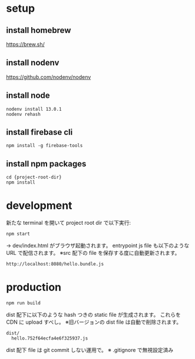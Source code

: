 # setup
## install homebrew
https://brew.sh/

## install nodenv
https://github.com/nodenv/nodenv

## install node
```
nodenv install 13.0.1
nodenv rehash
```

## install firebase cli
```
npm install -g firebase-tools
```

## install npm packages
```
cd {project-root-dir}
npm install
```

# development
新たな terminal を開いて project root dir で以下実行:
```
npm start
```
→ dev/index.html がブラウザ起動されます。
entrypoint js file も以下のような URL で配信されます。
※src 配下の file を保存する度に自動更新されます。
```
http://localhost:8080/hello.bundle.js
```

# production
```
npm run build
```
dist 配下に以下のような hash つきの static file が生成されます。
これらを CDN に upload すべし。
※旧バージョンの dist file は自動で削除されます。
```
dist/
  hello.752f64ecfa4e6f325937.js
```
dist 配下 file は git commit しない運用で。
※ .gitignore で無視設定済み
